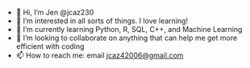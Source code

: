- 👋 Hi, I’m Jen @jcaz230
- 👀 I’m interested in all sorts of things. I love learning!
- 🌱 I’m currently learning Python, R, SQL, C++, and Machine Learning
- 💞️ I’m looking to collaborate on anything that can help me get more efficient with coding
- 📫 How to reach me: email jcaz42006@gmail.com

<!---
jcaz230/jcaz230 is a ✨ special ✨ repository because its `README.md` (this file) appears on your GitHub profile.
You can click the Preview link to take a look at your changes.
--->
